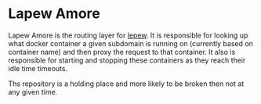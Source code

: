 Lapew Amore
===========

Lapew Amore is the routing layer for [lepew](https://github.com/tizzo/lepew).
It is responsible for looking up what docker container a given subdomain is
running on (currently based on container name) and then proxy the request
to that container.  It also is responsible for starting and stopping these
containers as they reach their idle time timeouts.

Ths repository is a holding place and more likely to be broken then not at any
given time.
